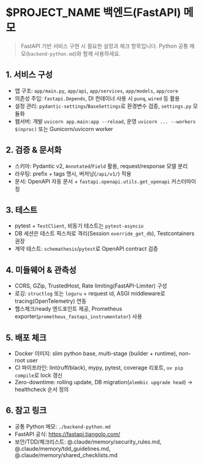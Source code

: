 # $PROJECT_NAME 백엔드(FastAPI) 메모

> FastAPI 기반 서비스 구현 시 필요한 설정과 체크 항목입니다. Python 공통 메모(`backend-python.md`)와 함께 사용하세요.

## 1. 서비스 구성
- 앱 구조: `app/main.py`, `app/api`, `app/services`, `app/models`, `app/core`
- 의존성 주입: `fastapi.Depends`, DI 컨테이너 사용 시 `punq`, `wired` 등 활용
- 설정 관리: `pydantic-settings`/`BaseSettings`로 환경변수 검증, `settings.py` 모듈화
- 웹서버: 개발 `uvicorn app.main:app --reload`, 운영 `uvicorn ... --workers $(nproc)` 또는 Gunicorn/uvicorn worker

## 2. 검증 & 문서화
- 스키마: Pydantic v2, `Annotated`/`Field` 활용, request/response 모델 분리
- 라우팅: prefix + tags 명시, 버저닝(`/api/v1/`) 적용
- 문서: OpenAPI 자동 문서 + `fastapi.openapi.utils.get_openapi` 커스터마이징

## 3. 테스트
- pytest + `TestClient`, 비동기 테스트는 `pytest-asyncio`
- DB 세션은 테스트 픽스처로 격리(Session `override_get_db`), Testcontainers 권장
- 계약 테스트: `schemathesis`/`pytest`로 OpenAPI contract 검증

## 4. 미들웨어 & 관측성
- CORS, GZip, TrustedHost, Rate limiting(FastAPI-Limiter) 구성
- 로깅: `structlog` 또는 `loguru` + request id, ASGI middleware로 tracing(OpenTelemetry) 연동
- 헬스체크/ready 엔드포인트 제공, Prometheus exporter(`prometheus_fastapi_instrumentator`) 사용

## 5. 배포 체크
- Docker 이미지: slim python base, multi-stage (builder + runtime), non-root user
- CI 파이프라인: lint(ruff/black), mypy, pytest, coverage 리포트, `uv pip compile`로 lock 갱신
- Zero-downtime: rolling update, DB migration(`alembic upgrade head`) → healthcheck 순서 정의

## 6. 참고 링크
- 공통 Python 메모: `./backend-python.md`
- FastAPI 공식: https://fastapi.tiangolo.com/
- 보안/TDD/체크리스트: @.claude/memory/security_rules.md, @.claude/memory/tdd_guidelines.md, @.claude/memory/shared_checklists.md
